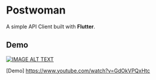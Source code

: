# Postwoman

  A simple API Client built with **Flutter**.

## Demo
[![IMAGE ALT TEXT](http://img.youtube.com/vi/GdOkVPQxHtc/0.jpg)](http://www.youtube.com/watch?v=GdOkVPQxHtc "Demo Video")

[Demo] https://www.youtube.com/watch?v=GdOkVPQxHtc

